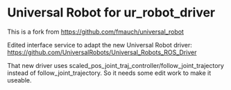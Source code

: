 # Universal Robot for ur_robot_driver
This is a fork from https://github.com/fmauch/universal_robot

Edited interface service to adapt the new Universal Robot driver:
https://github.com/UniversalRobots/Universal_Robots_ROS_Driver

That new driver uses scaled_pos_joint_traj_controller/follow_joint_trajectory instead of follow_joint_trajectory. So it needs some edit work to make it useable.